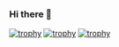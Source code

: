 ### Hi there 👋

[![trophy](https://github-profile-trophy.vercel.app/?asnvpp=ryo-ma)](https://github.com/ryo-ma/github-profile-trophy)
[![trophy](https://github-profile-trophy.vercel.app/?username=ryo-ma)](https://github.com/ryo-ma/github-profile-trophy)
[![trophy](https://github-profile-trophy.vercel.app/?asnvpp=ryo-ma&theme=onedark)](https://github.com/ryo-ma/github-profile-trophy)
